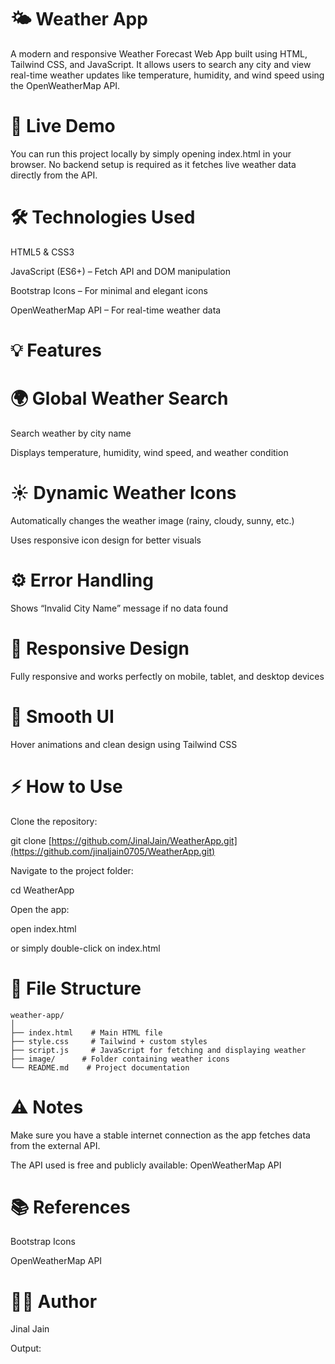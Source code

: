 # 🌤️ Weather App

A modern and responsive Weather Forecast Web App built using HTML, Tailwind CSS, and JavaScript.
It allows users to search any city and view real-time weather updates like temperature, humidity, and wind speed using the OpenWeatherMap API.

# 🔗 Live Demo

You can run this project locally by simply opening index.html in your browser.
No backend setup is required as it fetches live weather data directly from the API.

# 🛠️ Technologies Used

HTML5 & CSS3

JavaScript (ES6+) – Fetch API and DOM manipulation

Bootstrap Icons – For minimal and elegant icons

OpenWeatherMap API – For real-time weather data

# 💡 Features

# 🌍 Global Weather Search

Search weather by city name

Displays temperature, humidity, wind speed, and weather condition

# ☀️ Dynamic Weather Icons

Automatically changes the weather image (rainy, cloudy, sunny, etc.)

Uses responsive icon design for better visuals

# ⚙️ Error Handling

Shows “Invalid City Name” message if no data found

# 📱 Responsive Design

Fully responsive and works perfectly on mobile, tablet, and desktop devices

# 🧭 Smooth UI

Hover animations and clean design using Tailwind CSS

# ⚡ How to Use

Clone the repository:

git clone [https://github.com/JinalJain/WeatherApp.git](https://github.com/jinaljain0705/WeatherApp.git)

Navigate to the project folder:

cd WeatherApp

Open the app:

open index.html

or simply double-click on index.html

# 🔧 File Structure

```
weather-app/
│
├── index.html    # Main HTML file
├── style.css     # Tailwind + custom styles
├── script.js     # JavaScript for fetching and displaying weather
├── image/      # Folder containing weather icons
└── README.md    # Project documentation
```

# ⚠️ Notes

Make sure you have a stable internet connection as the app fetches data from the external API.

The API used is free and publicly available: OpenWeatherMap API

# 📚 References

Bootstrap Icons

OpenWeatherMap API

# 👩‍💻 Author

Jinal Jain

Output:
![]()
![]()
